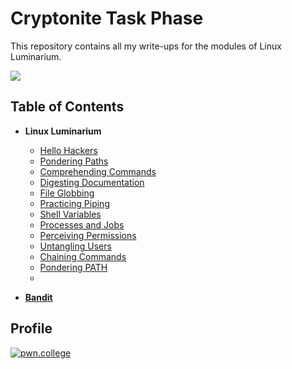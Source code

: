 # Cryptonite Task Phase

This repository contains all my write-ups for the modules of Linux Luminarium.


![](https://i.imgur.com/sagXwhB.png)

## Table of Contents

- **Linux Luminarium**
  
  - [Hello Hackers](./Linux_Luminarium/Hello_Hackers.md)
  - [Pondering Paths](./Linux_Luminarium/Pondering_Paths.md)
  - [Comprehending Commands](./Linux_Luminarium/Comprehending_Commands.md)
  - [Digesting Documentation](./Linux_Luminarium/Digesting_Documentation.md)
  - [File Globbing](./Linux_Luminarium/File_Globbing.md)
  - [Practicing Piping](./Linux_Luminarium/Practicing_Piping.md)
  - [Shell Variables](./Linux_Luminarium/Shell_Variables.md)
  - [Processes and Jobs](./Linux_Luminarium/Processes_and_Jobs.md)
  - [Perceiving Permissions](./Linux_Luminarium/Perceiving_Permissions.md)
  - [Untangling Users](./Linux_Luminarium/Untangling_Users.md)
  - [Chaining Commands](./Linux_Luminarium/Chaining_Commands.md)
  - [Pondering PATH](./Linux_Luminarium/Pondering_PATH.md)
  - 
- [**Bandit**](./bandit.md)

## Profile 


<p><a href="https://pwn.college/hacker/74645" target="_blank"><img src="https://imgur.com/e0Sm4SG.png" alt="pwn.college" style="height: auto !important;width: auto !important;" ></a></p>